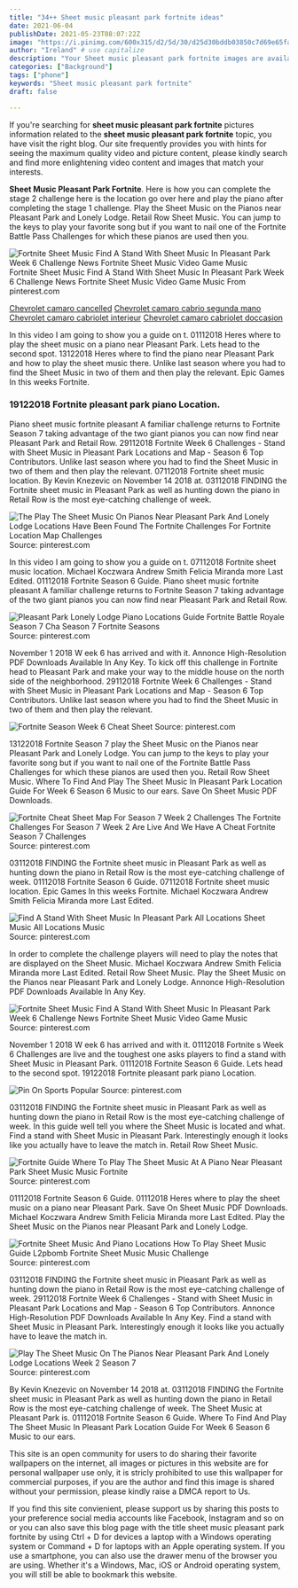 ```yaml
---
title: "34++ Sheet music pleasant park fortnite ideas"
date: 2021-06-04
publishDate: 2021-05-23T08:07:22Z
image: "https://i.pinimg.com/600x315/d2/5d/30/d25d30bddb03850c7d69e65faa7db25d.jpg"
author: "Ireland" # use capitalize
description: "Your Sheet music pleasant park fortnite images are available in this site. Sheet music pleasant park fortnite are a topic that is being searched for and liked by netizens now. You can Find and Download the Sheet music pleasant park fortnite files here. Get all royalty-free photos."
categories: ["Background"]
tags: ["phone"]
keywords: "Sheet music pleasant park fortnite"
draft: false

---
```


If you're searching for **sheet music pleasant park fortnite** pictures information related to the **sheet music pleasant park fortnite** topic, you have visit the right  blog.  Our site frequently  provides you with  hints  for seeing  the maximum  quality video and picture  content, please kindly search and find more enlightening video content and images  that match your interests.

**Sheet Music Pleasant Park Fortnite**. Here is how you can complete the stage 2 challenge here is the location go over here and play the piano after completing the stage 1 challenge. Play the Sheet Music on the Pianos near Pleasant Park and Lonely Lodge. Retail Row Sheet Music. You can jump to the keys to play your favorite song but if you want to nail one of the Fortnite Battle Pass Challenges for which these pianos are used then you.

![Fortnite Sheet Music Find A Stand With Sheet Music In Pleasant Park Week 6 Challenge News Fortnite Sheet Music Video Game Music](https://i.pinimg.com/474x/cc/bd/b1/ccbdb1b3db993f86001bc3cb8ba7dc81.jpg "Fortnite Sheet Music Find A Stand With Sheet Music In Pleasant Park Week 6 Challenge News Fortnite Sheet Music Video Game Music")
Fortnite Sheet Music Find A Stand With Sheet Music In Pleasant Park Week 6 Challenge News Fortnite Sheet Music Video Game Music From pinterest.com

[Chevrolet camaro cancelled](/chevrolet-camaro-cancelled/)
[Chevrolet camaro cabrio segunda mano](/chevrolet-camaro-cabrio-segunda-mano/)
[Chevrolet camaro cabriolet interieur](/chevrolet-camaro-cabriolet-interieur/)
[Chevrolet camaro cabriolet doccasion](/chevrolet-camaro-cabriolet-doccasion/)

In this video I am going to show you a guide on t. 01112018 Heres where to play the sheet music on a piano near Pleasant Park. Lets head to the second spot. 13122018 Heres where to find the piano near Pleasant Park and how to play the sheet music there. Unlike last season where you had to find the Sheet Music in two of them and then play the relevant. Epic Games In this weeks Fortnite.

### 19122018 Fortnite pleasant park piano Location.

Piano sheet music fortnite pleasant A familiar challenge returns to Fortnite Season 7 taking advantage of the two giant pianos you can now find near Pleasant Park and Retail Row. 29112018 Fortnite Week 6 Challenges - Stand with Sheet Music in Pleasant Park Locations and Map - Season 6 Top Contributors. Unlike last season where you had to find the Sheet Music in two of them and then play the relevant. 07112018 Fortnite sheet music location. By Kevin Knezevic on November 14 2018 at. 03112018 FINDING the Fortnite sheet music in Pleasant Park as well as hunting down the piano in Retail Row is the most eye-catching challenge of week.


![The Play The Sheet Music On Pianos Near Pleasant Park And Lonely Lodge Locations Have Been Found The Fortnite Challenges For Fortnite Location Map Challenges](https://i.pinimg.com/originals/46/c2/58/46c258a1fdd6dc014537d285307479ca.jpg "The Play The Sheet Music On Pianos Near Pleasant Park And Lonely Lodge Locations Have Been Found The Fortnite Challenges For Fortnite Location Map Challenges")
Source: pinterest.com

In this video I am going to show you a guide on t. 07112018 Fortnite sheet music location. Michael Koczwara Andrew Smith Felicia Miranda more Last Edited. 01112018 Fortnite Season 6 Guide. Piano sheet music fortnite pleasant A familiar challenge returns to Fortnite Season 7 taking advantage of the two giant pianos you can now find near Pleasant Park and Retail Row.

![Pleasant Park Lonely Lodge Piano Locations Guide Fortnite Battle Royale Season 7 Cha Season 7 Fortnite Seasons](https://i.pinimg.com/originals/68/c6/ab/68c6ab5a8a72d162554bdab09247de2c.jpg "Pleasant Park Lonely Lodge Piano Locations Guide Fortnite Battle Royale Season 7 Cha Season 7 Fortnite Seasons")
Source: pinterest.com

November 1 2018 W eek 6 has arrived and with it. Annonce High-Resolution PDF Downloads Available In Any Key. To kick off this challenge in Fortnite head to Pleasant Park and make your way to the middle house on the north side of the neighborhood. 29112018 Fortnite Week 6 Challenges - Stand with Sheet Music in Pleasant Park Locations and Map - Season 6 Top Contributors. Unlike last season where you had to find the Sheet Music in two of them and then play the relevant.

![Fortnite Season Week 6 Cheat Sheet](https://i.pinimg.com/originals/bb/9f/bf/bb9fbf08f382a572ffe94929846c9e84.jpg "Fortnite Season Week 6 Cheat Sheet")
Source: pinterest.com

13122018 Fortnite Season 7 play the Sheet Music on the Pianos near Pleasant Park and Lonely Lodge. You can jump to the keys to play your favorite song but if you want to nail one of the Fortnite Battle Pass Challenges for which these pianos are used then you. Retail Row Sheet Music. Where To Find And Play The Sheet Music In Pleasant Park Location Guide For Week 6 Season 6 Music to our ears. Save On Sheet Music PDF Downloads.

![Fortnite Cheat Sheet Map For Season 7 Week 2 Challenges The Fortnite Challenges For Season 7 Week 2 Are Live And We Have A Cheat Fortnite Season 7 Challenges](https://i.pinimg.com/originals/3f/64/c4/3f64c4f8b488de491bbffef7afbdb62e.jpg "Fortnite Cheat Sheet Map For Season 7 Week 2 Challenges The Fortnite Challenges For Season 7 Week 2 Are Live And We Have A Cheat Fortnite Season 7 Challenges")
Source: pinterest.com

03112018 FINDING the Fortnite sheet music in Pleasant Park as well as hunting down the piano in Retail Row is the most eye-catching challenge of week. 01112018 Fortnite Season 6 Guide. 07112018 Fortnite sheet music location. Epic Games In this weeks Fortnite. Michael Koczwara Andrew Smith Felicia Miranda more Last Edited.

![Find A Stand With Sheet Music In Pleasant Park All Locations Sheet Music All Locations Music](https://i.ytimg.com/vi/tTRbBdmv1QA/maxresdefault.jpg "Find A Stand With Sheet Music In Pleasant Park All Locations Sheet Music All Locations Music")
Source: pinterest.com

In order to complete the challenge players will need to play the notes that are displayed on the Sheet Music. Michael Koczwara Andrew Smith Felicia Miranda more Last Edited. Retail Row Sheet Music. Play the Sheet Music on the Pianos near Pleasant Park and Lonely Lodge. Annonce High-Resolution PDF Downloads Available In Any Key.

![Fortnite Sheet Music Find A Stand With Sheet Music In Pleasant Park Week 6 Challenge News Fortnite Sheet Music Video Game Music](https://i.pinimg.com/474x/cc/bd/b1/ccbdb1b3db993f86001bc3cb8ba7dc81.jpg "Fortnite Sheet Music Find A Stand With Sheet Music In Pleasant Park Week 6 Challenge News Fortnite Sheet Music Video Game Music")
Source: pinterest.com

November 1 2018 W eek 6 has arrived and with it. 01112018 Fortnite s Week 6 Challenges are live and the toughest one asks players to find a stand with Sheet Music in Pleasant Park. 01112018 Fortnite Season 6 Guide. Lets head to the second spot. 19122018 Fortnite pleasant park piano Location.

![Pin On Sports Popular](https://i.pinimg.com/originals/57/cc/e6/57cce68cc161edf5ee4f05c705977331.jpg "Pin On Sports Popular")
Source: pinterest.com

03112018 FINDING the Fortnite sheet music in Pleasant Park as well as hunting down the piano in Retail Row is the most eye-catching challenge of week. In this guide well tell you where the Sheet Music is located and what. Find a stand with Sheet Music in Pleasant Park. Interestingly enough it looks like you actually have to leave the match in. Retail Row Sheet Music.

![Fortnite Guide Where To Play The Sheet Music At A Piano Near Pleasant Park Sheet Music Music Fortnite](https://i.pinimg.com/736x/09/5e/14/095e14c54faa610ef6138adc348361e0.jpg "Fortnite Guide Where To Play The Sheet Music At A Piano Near Pleasant Park Sheet Music Music Fortnite")
Source: pinterest.com

01112018 Fortnite Season 6 Guide. 01112018 Heres where to play the sheet music on a piano near Pleasant Park. Save On Sheet Music PDF Downloads. Michael Koczwara Andrew Smith Felicia Miranda more Last Edited. Play the Sheet Music on the Pianos near Pleasant Park and Lonely Lodge.

![Fortnite Sheet Music And Piano Locations How To Play Sheet Music Guide L2pbomb Fortnite Sheet Music Music Challenge](https://i.pinimg.com/originals/e3/52/1c/e3521ccc453ecea21cc82571d8378da5.jpg "Fortnite Sheet Music And Piano Locations How To Play Sheet Music Guide L2pbomb Fortnite Sheet Music Music Challenge")
Source: pinterest.com

03112018 FINDING the Fortnite sheet music in Pleasant Park as well as hunting down the piano in Retail Row is the most eye-catching challenge of week. 29112018 Fortnite Week 6 Challenges - Stand with Sheet Music in Pleasant Park Locations and Map - Season 6 Top Contributors. Annonce High-Resolution PDF Downloads Available In Any Key. Find a stand with Sheet Music in Pleasant Park. Interestingly enough it looks like you actually have to leave the match in.

![Play The Sheet Music On The Pianos Near Pleasant Park And Lonely Lodge Locations Week 2 Season 7](https://i.pinimg.com/600x315/d2/5d/30/d25d30bddb03850c7d69e65faa7db25d.jpg "Play The Sheet Music On The Pianos Near Pleasant Park And Lonely Lodge Locations Week 2 Season 7")
Source: pinterest.com

By Kevin Knezevic on November 14 2018 at. 03112018 FINDING the Fortnite sheet music in Pleasant Park as well as hunting down the piano in Retail Row is the most eye-catching challenge of week. The Sheet Music at Pleasant Park is. 01112018 Fortnite Season 6 Guide. Where To Find And Play The Sheet Music In Pleasant Park Location Guide For Week 6 Season 6 Music to our ears.

This site is an open community for users to do sharing their favorite wallpapers on the internet, all images or pictures in this website are for personal wallpaper use only, it is stricly prohibited to use this wallpaper for commercial purposes, if you are the author and find this image is shared without your permission, please kindly raise a DMCA report to Us.

If you find this site convienient, please support us by sharing this posts to your preference social media accounts like Facebook, Instagram and so on or you can also save this blog page with the title sheet music pleasant park fortnite by using Ctrl + D for devices a laptop with a Windows operating system or Command + D for laptops with an Apple operating system. If you use a smartphone, you can also use the drawer menu of the browser you are using. Whether it's a Windows, Mac, iOS or Android operating system, you will still be able to bookmark this website.
